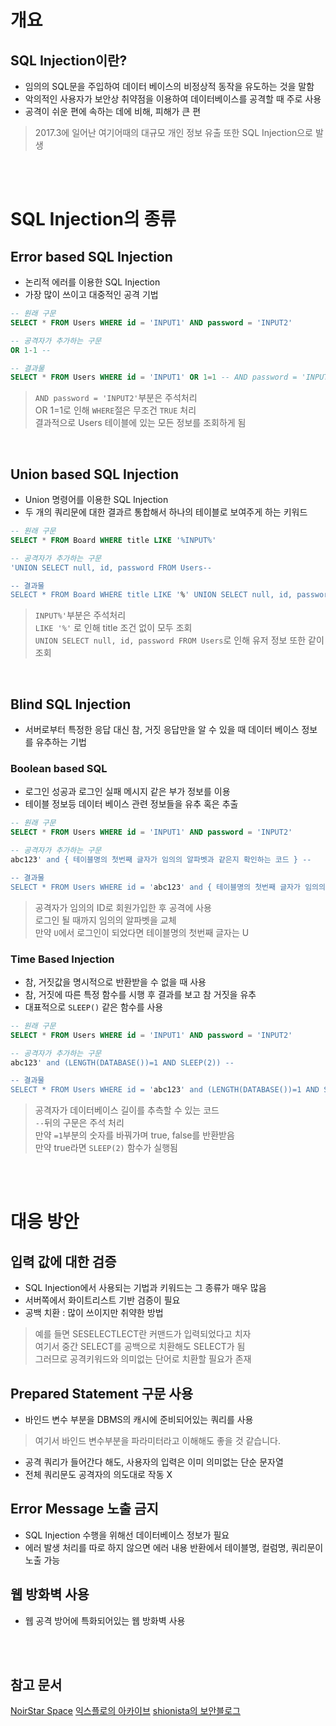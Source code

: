 # 개요

## SQL Injection이란?
- 임의의 SQL문을 주입하여 데이터 베이스의 비정상적 동작을 유도하는 것을 말함
- 악의적인 사용자가 보안상 취약점을 이용하여 데이터베이스를 공격할 때 주로 사용
- 공격이 쉬운 편에 속하는 데에 비해, 피해가 큰 편
>2017.3에 일어난 여기어때의 대규모 개인 정보 유출 또한 SQL Injection으로 발생

<br><br>

# SQL Injection의 종류

## Error based SQL Injection
- 논리적 에러를 이용한 SQL Injection
- 가장 많이 쓰이고 대중적인 공격 기법
```SQL
-- 원래 구문
SELECT * FROM Users WHERE id = 'INPUT1' AND password = 'INPUT2'

-- 공격자가 추가하는 구문
OR 1-1 --

-- 결과물
SELECT * FROM Users WHERE id = 'INPUT1' OR 1=1 -- AND password = 'INPUT2'
```
>`AND password = 'INPUT2'`부분은 주석처리  
>OR 1=1로 인해 `WHERE`절은 무조건 `TRUE` 처리  
>결과적으로 Users 테이블에 있는 모든 정보를 조회하게 됨
<br>

## Union based SQL Injection
- Union 명령어를 이용한 SQL Injection
- 두 개의 쿼리문에 대한 결과르 통합해서 하나의 테이블로 보여주게 하는 키워드
```SQL
-- 원래 구문
SELECT * FROM Board WHERE title LIKE '%INPUT%'

-- 공격자가 추가하는 구문
'UNION SELECT null, id, password FROM Users-- 

-- 결과물
SELECT * FROM Board WHERE title LIKE '%' UNION SELECT null, id, password FROM Users -- INPUT%'
```
>`INPUT%'`부분은 주석처리  
>`LIKE '%'` 로 인해 title 조건 없이 모두 조회  
>`UNION SELECT null, id, password FROM Users`로 인해 유저 정보 또한 같이 조회
<br>

## Blind SQL Injection
- 서버로부터 특정한 응답 대신 참, 거짓 응답만을 알 수 있을 때 데이터 베이스 정보를 유추하는 기법

### Boolean based SQL
- 로그인 성공과 로그인 실패 메시지 같은 부가 정보를 이용
- 테이블 정보등 데이터 베이스 관련 정보들을 유추 혹은 추출
```SQL
-- 원래 구문
SELECT * FROM Users WHERE id = 'INPUT1' AND password = 'INPUT2'

-- 공격자가 추가하는 구문 
abc123' and { 테이블명의 첫번째 글자가 임의의 알파벳과 같은지 확인하는 코드 } -- 

-- 결과물
SELECT * FROM Users WHERE id = 'abc123' and { 테이블명의 첫번째 글자가 임의의 알파벳과 같은지 확인하는 코드 } -- INPUT1' AND password = 'INPUT2'
```
>공격자가 임의의 ID로 회원가입한 후 공격에 사용  
>로그인 될 때까지 임의의 알파벳을 교체  
>만약 `U`에서 로그인이 되었다면 테이블명의 첫번째 글자는 U

### Time Based Injection
- 참, 거짓값을 명시적으로 반환받을 수 없을 때 사용
- 참, 거짓에 따른 특정 함수를 시행 후 결과를 보고 참 거짓을 유추
- 대표적으로 `SLEEP()` 같은 함수를 사용
```SQL
-- 원래 구문
SELECT * FROM Users WHERE id = 'INPUT1' AND password = 'INPUT2'

-- 공격자가 추가하는 구문 
abc123' and (LENGTH(DATABASE())=1 AND SLEEP(2)) --

-- 결과물
SELECT * FROM Users WHERE id = 'abc123' and (LENGTH(DATABASE())=1 AND SLEEP(2)) -- INPUT1' AND password = 'INPUT2'
```
>공격자가 데이터베이스 길이를 추측할 수 있는 코드  
>`--`뒤의 구문은 주석 처리  
>만약 `=1`부분의 숫자를 바꿔가며 true, false를 반환받음  
>만약 true라면 `SLEEP(2)` 함수가 실행됨

<br><br>

# 대응 방안

## 입력 값에 대한 검증
- SQL Injection에서 사용되는 기법과 키워드는 그 종류가 매우 많음
- 서버쪽에서 화이트리스트 기반 검증이 필요
- 공백 치환 : 많이 쓰이지만 취약한 방법
>예를 들면 SESELECTLECT란 커맨드가 입력되었다고 치자  
>여기서 중간 SELECT를 공백으로 치환해도 SELECT가 됨  
>그러므로 공격키워드와 의미없는 단어로 치환할 필요가 존재

## Prepared Statement 구문 사용
- 바인드 변수 부분을 DBMS의 캐시에 준비되어있는 쿼리를 사용
>여기서 바인드 변수부분을 파라미터라고 이해해도 좋을 것 같습니다.
- 공격 쿼리가 들어간다 해도, 사용자의 입력은 이미 의미없는 단순 문자열
- 전체 쿼리문도 공격자의 의도대로 작동 X

## Error Message 노출 금지
- SQL Injection 수행을 위해선 데이터베이스 정보가 필요
- 에러 발생 처리를 따로 하지 않으면 에러 내용 반환에서 테이블명, 컬럼명, 쿼리문이 노출 가능

## 웹 방화벽 사용
- 웹 공격 방어에 특화되어있는 웹 방화벽 사용

<br><br>

## 참고 문서
[NoirStar Space](https://noirstar.tistory.com/264)
[익스플로의 아카이브](https://iksflow.tistory.com/127)
[shionista의 보안블로그](https://m.blog.naver.com/PostView.naver?isHttpsRedirect=true&blogId=is_king&logNo=221402635339)
